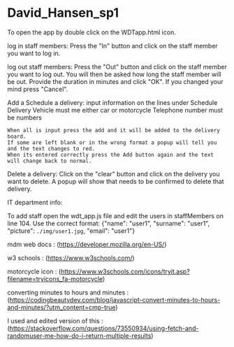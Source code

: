 # David_Hansen_sp1
To open the app by double click on the WDTapp.html icon.

log in staff members:
    Press the "In" button and click on the staff member you want to log in.

log out staff members:
    Press the "Out" button and click on the staff member you want to log out.
    You will then be asked how long the staff member will be out. 
    Provide the duration in minutes and click "OK".
    If you changed your mind press "Cancel". 

Add a Schedule a delivery: 
    input information on the lines under Schedule Delivery
    Vehicle must me either car or motorcycle
    Telephone number must be numbers

    When all is input press the add and it will be added to the delivery board.
    If some are left blank or in the wrong format a popup will tell you and the text changes to red. 
    When its entered correctly press the Add button again and the text will change back to normal.

Delete a delivery:
    Click on the "clear" button and click on the delivery you want to delete. 
    A popup will show that needs to be confirmed to delete that delivery.

IT department info:


To add staff open the wdt_app.js file and edit the users in staffMembers on line 104.
Use the correct format:
{"name": "user1", "surname": "user1", "picture": `./img/user1.jpg`, "email": "user1"}




mdm web docs : (https://developer.mozilla.org/en-US/)

w3 schools : (https://www.w3schools.com/)

motorcycle icon : (https://www.w3schools.com/icons/tryit.asp?filename=tryicons_fa-motorcycle)

converting minutes to hours and minutes : (https://codingbeautydev.com/blog/javascript-convert-minutes-to-hours-and-minutes/?utm_content=cmp-true)

I used and edited version of this : (https://stackoverflow.com/questions/73550934/using-fetch-and-randomuser-me-how-do-i-return-multiple-results)